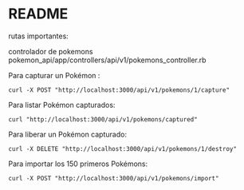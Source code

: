 # README

rutas importantes:

controlador de pokemons
pokemon_api/app/controllers/api/v1/pokemons_controller.rb

Para capturar un Pokémon :
```
curl -X POST "http://localhost:3000/api/v1/pokemons/1/capture"
```

Para listar Pokémon capturados:
```
curl "http://localhost:3000/api/v1/pokemons/captured"
```

Para liberar un Pokémon capturado:
```
curl -X DELETE "http://localhost:3000/api/v1/pokemons/1/destroy"
```

Para importar los 150 primeros Pokémons:
```
curl -X POST "http://localhost:3000/api/v1/pokemons/import"
```
